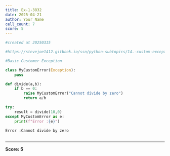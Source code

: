 ```yaml
---
title: Ex-1-3832
date: 2025-04-21
author: Your Name
cell_count: 7
score: 5
---
```


```python
#created at 20250315
```


```python
#https://stevejoe1412.gitbook.io/ssn/python-subtopics/14.-custom-exceptions
```


```python
#Basic Customer Exception
```


```python
class MyCustomError(Exception):
    pass
```


```python
def divide(a,b):
    if b == 0:
        raise MyCustomError("Cannot divide by zero")
        return a/b
```


```python
try:
    result = divide(10,0)
except MyCustomError as e:
    print(f"Error :{e}")
```

    Error :Cannot divide by zero



```python

```


---
**Score: 5**